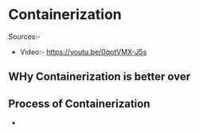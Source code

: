 # Containerization

Sources:-
- Video:- https://youtu.be/0qotVMX-J5s


## WHy Containerization is better over 


## Process of Containerization
- 